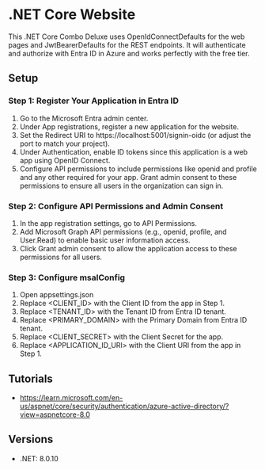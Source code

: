 # .NET Core Website

This .NET Core Combo Deluxe uses OpenIdConnectDefaults for the web pages and JwtBearerDefaults for the REST endpoints. It will authenticate and authorize with Entra ID in Azure and works perfectly with the free tier. 

## Setup

### Step 1: Register Your Application in Entra ID
1. Go to the Microsoft Entra admin center.
1. Under App registrations, register a new application for the website.
1. Set the Redirect URI to https://localhost:5001/signin-oidc (or adjust the port to match your project).
1. Under Authentication, enable ID tokens since this application is a web app using OpenID Connect.
1. Configure API permissions to include permissions like openid and profile and any other required for your app. Grant admin consent to these permissions to ensure all users in the organization can sign in.

### Step 2: Configure API Permissions and Admin Consent
1. In the app registration settings, go to API Permissions.
1. Add Microsoft Graph API permissions (e.g., openid, profile, and User.Read) to enable basic user information access.
1. Click Grant admin consent to allow the application access to these permissions for all users.

### Step 3: Configure msalConfig
1. Open appsettings.json
1. Replace <CLIENT_ID> with the Client ID from the app in Step 1.
1. Replace <TENANT_ID> with the Tenant ID from Entra ID tenant.
1. Replace <PRIMARY_DOMAIN> with the Primary Domain from Entra ID tenant.
1. Replace <CLIENT_SECRET> with the Client Secret for the app.
1. Replace <APPLICATION_ID_URI> with the Client URI from the app in Step 1.

## Tutorials
* https://learn.microsoft.com/en-us/aspnet/core/security/authentication/azure-active-directory/?view=aspnetcore-8.0

## Versions
* .NET: 8.0.10
